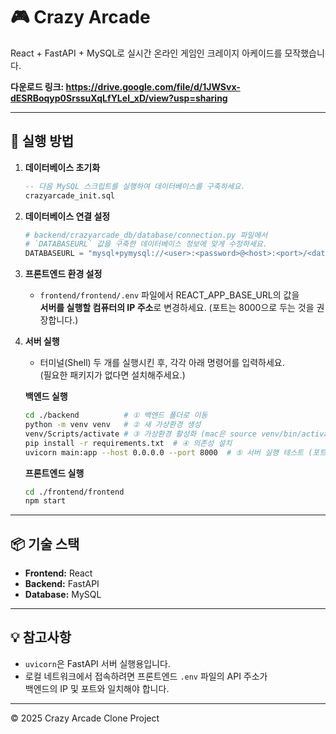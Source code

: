 # 🎮 Crazy Arcade

React + FastAPI + MySQL로 실시간 온라인 게임인 크레이지 아케이드를 모작했습니다.

**다운로드 링크: https://drive.google.com/file/d/1JWSvx-dESRBoqyp0SrssuXqLfYLel_xD/view?usp=sharing**

---

## 🚀 실행 방법

1. **데이터베이스 초기화**
   ```sql
   -- 다음 MySQL 스크립트를 실행하여 데이터베이스를 구축하세요.
   crazyarcade_init.sql
   ```

2. **데이터베이스 연결 설정**
   ```python
   # backend/crazyarcade_db/database/connection.py 파일에서  
   # `DATABASEURL` 값을 구축한 데이터베이스 정보에 맞게 수정하세요.
   DATABASEURL = "mysql+pymysql://<user>:<password>@<host>:<port>/<database>"
   ```

3. **프론트엔드 환경 설정**
   - `frontend/frontend/.env` 파일에서 REACT_APP_BASE_URL의 값을  
     **서버를 실행할 컴퓨터의 IP 주소**로 변경하세요. (포트는 8000으로 두는 것을 권장합니다.)

4. **서버 실행**
   - 터미널(Shell) 두 개를 실행시킨 후, 각각 아래 명령어를 입력하세요.  
     (필요한 패키지가 없다면 설치해주세요.)

   **백엔드 실행**
   ```bash
   cd ./backend          # ① 백엔드 폴더로 이동
   python -m venv venv   # ② 새 가상환경 생성
   venv/Scripts/activate # ③ 가상환경 활성화 (mac은 source venv/bin/activate)
   pip install -r requirements.txt  # ④ 의존성 설치
   uvicorn main:app --host 0.0.0.0 --port 8000  # ⑤ 서버 실행 테스트 (포트를 바꿨다면 포트를 수정해주세요)
   ```

   **프론트엔드 실행**
   ```bash
   cd ./frontend/frontend
   npm start
   ```

---

## 📦 기술 스택

- **Frontend:** React  
- **Backend:** FastAPI  
- **Database:** MySQL  

---

## 💡 참고사항

- `uvicorn`은 FastAPI 서버 실행용입니다.  
- 로컬 네트워크에서 접속하려면 프론트엔드 `.env` 파일의 API 주소가  
  백엔드의 IP 및 포트와 일치해야 합니다.

---

© 2025 Crazy Arcade Clone Project
